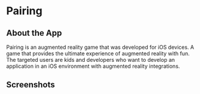 # Pairing

## About the App

Pairing is an augmented reality game that was developed for iOS devices. A game that provides the ultimate experience of augmented reality with fun. The targeted users are kids and developers who want to develop an application in an iOS environment with augmented reality integrations.

## Screenshots
